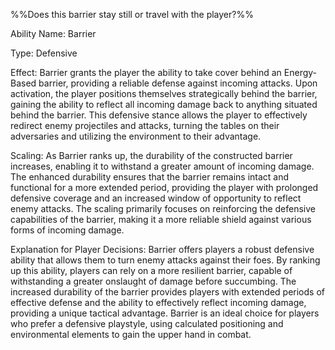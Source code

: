%%Does this barrier stay still or travel with the player?%%
  
Ability Name: Barrier

Type: Defensive

Effect: Barrier grants the player the ability to take cover behind an Energy-Based barrier, providing a reliable defense against incoming attacks. Upon activation, the player positions themselves strategically behind the barrier, gaining the ability to reflect all incoming damage back to anything situated behind the barrier. This defensive stance allows the player to effectively redirect enemy projectiles and attacks, turning the tables on their adversaries and utilizing the environment to their advantage.

Scaling: As Barrier ranks up, the durability of the constructed barrier increases, enabling it to withstand a greater amount of incoming damage. The enhanced durability ensures that the barrier remains intact and functional for a more extended period, providing the player with prolonged defensive coverage and an increased window of opportunity to reflect enemy attacks. The scaling primarily focuses on reinforcing the defensive capabilities of the barrier, making it a more reliable shield against various forms of incoming damage.

Explanation for Player Decisions: Barrier offers players a robust defensive ability that allows them to turn enemy attacks against their foes. By ranking up this ability, players can rely on a more resilient barrier, capable of withstanding a greater onslaught of damage before succumbing. The increased durability of the barrier provides players with extended periods of effective defense and the ability to effectively reflect incoming damage, providing a unique tactical advantage. Barrier is an ideal choice for players who prefer a defensive playstyle, using calculated positioning and environmental elements to gain the upper hand in combat.

